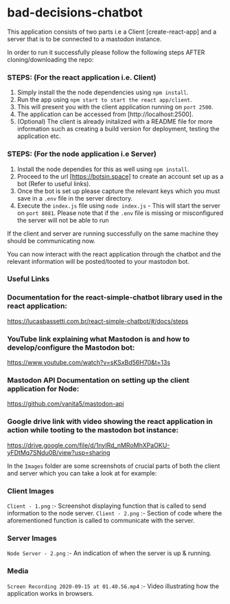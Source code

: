 # bad-decisions-chatbot

This application consists of two parts i.e a Client [create-react-app] and a server that is to be connected
to a mastodon instance.

In order to run it successfully please follow the following steps AFTER cloning/downloading the repo:
    
### STEPS: (For the react application i.e. Client)
1. Simply install the the node dependencies using `npm install`.
2. Run the app using `npm start to start the react app/client`.
3. This will present you with the client application running on `port 2500`.
4. The application can be accessed from [http://localhost:2500].
5. (Optional) The client is already initalized with a README file for more information such as creating a 
    build version for deployment, testing the application etc.

### STEPS: (For the node application i.e Server)
1. Install the node dependies for this as well using `npm install`.
2. Proceed to the url [https://botsin.space] to create an account set up as a bot (Refer to useful links).
3. Once the bot is set up please capture the relevant keys which you must save in a `.env` file in the server
    directory.
4. Execute the `index.js` file using `node index.js` - This will start the server on `port 8081`. Please note 
    that if the `.env` file is missing or misconfigured the server will not be able to run

If the client and server are running successfully on the same machine they should be communicating now.


You can now interact with the react application through the chatbot and the relevant information will be 
posted/tooted to your mastodon bot.

### Useful Links

### Documentation for the react-simple-chatbot library used in the react application:
https://lucasbassetti.com.br/react-simple-chatbot/#/docs/steps 

### YouTube link explaining what Mastodon is and how to develop/configure the Mastodon bot:
https://www.youtube.com/watch?v=sKSxBd56H70&t=13s

### Mastodon API Documentation on setting up the client application for Node:
https://github.com/vanita5/mastodon-api

### Google drive link with video showing the react application in action while tooting to the mastodon bot instance:
https://drive.google.com/file/d/1nyIRd_nMRoMhXPaOKU-yFDtMq7SNdu0B/view?usp=sharing

In the `Images` folder are some screenshots of crucial parts of both the client and server which you can take a 
look at for example: 
### Client Images
`Client - 1.png` :- Screenshot displaying function that is called to send information to the node server.
`Client - 2.png` :- Section of code where the aforementioned function is called to communicate with the server.

### Server Images
`Node Server - 2.png` :- An indication of when the server is up & running.

### Media
`Screen Recording 2020-09-15 at 01.40.56.mp4` :- Video illustrating how the application works in browsers.
